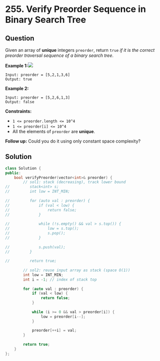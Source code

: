 # 255. Verify Preorder Sequence in Binary Search Tree

## Question

Given an array of **unique** integers `preorder`, return `true` _if it is the correct preorder traversal sequence of a binary search tree_.

**Example 1:**![](https://assets.leetcode.com/uploads/2021/03/12/preorder-tree.jpg)

```text
Input: preorder = [5,2,1,3,6]
Output: true
```

**Example 2:**

```text
Input: preorder = [5,2,6,1,3]
Output: false
```

**Constraints:**

* `1 <= preorder.length <= 10^4`
* `1 <= preorder[i] <= 10^4`
* All the elements of `preorder` are **unique**.

**Follow up:** Could you do it using only constant space complexity?

## Solution

```cpp
class Solution {
public:
    bool verifyPreorder(vector<int>& preorder) {
        // sol1: stack (decreasing), track lower bound
//         stack<int> s;
//         int low = INT_MIN;
        
//         for (auto val : preorder) {
//             if (val < low) {
//                 return false;
//             }
            
//             while (!s.empty() && val > s.top()) {
//                 low = s.top();
//                 s.pop();
//             }
            
//             s.push(val);
//         }
        
//         return true;
        
        // sol2: reuse input array as stack (space O(1))
        int low = INT_MIN;
        int i = -1; // index of stack top
        
        for (auto val : preorder) {
            if (val < low) {
                return false;
            }
            
            while (i >= 0 && val > preorder[i]) {
                low = preorder[i--];
            }
            
            preorder[++i] = val;
        }
        
        return true;
    }
};
```


